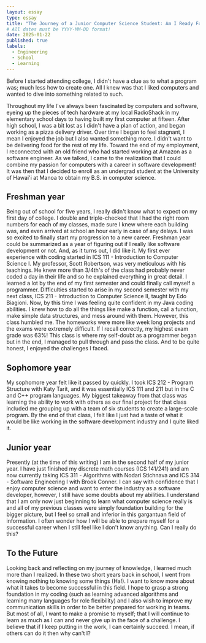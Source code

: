 ```yaml
---
layout: essay
type: essay
title: "The Journey of a Junior Computer Science Student: Am I Ready For Industry?"
# All dates must be YYYY-MM-DD format!
date: 2025-01-22
published: true
labels:
  - Engineering
  - School
  - Learning
---
```


Before I started attending college, I didn't have a clue as to what a program was; much less how to create one. All I knew was that I liked computers and wanted to dive into something related to such. 

  Throughout my life I've always been fascinated by computers and software, eyeing up the pieces of tech hardware at my local RadioShack in my elementary school days to having built my first computer at fifteen. 
After high school, I was a bit lost as I didn't have a plan of action, and began working as a pizza delivery driver. Over time I began to feel stagnant, I mean I enjoyed the job but I also wanted something more. I didn't want to be delivering food for the rest of my life. Toward the end of my employment, I reconnected with an old friend who had started
working at Amazon as a software engineer. As we talked, I came to the realization that I could combine my passion for computers with a career in software development!  It was then that I decided to enroll as an undergrad student at the University of Hawai'i at Manoa to obtain my B.S. in computer science.

## Freshman year
Being out of school for five years, I really didn't know what to expect on my first day of college. I double and triple-checked that I had the right room numbers for each of my classes, made sure I knew where each building was, and even arrived at school an hour early in case of any delays. I was so excited to finally start my progression to a new career.
Freshman year could be summarized as a year of figuring out if I really like software development or not. And, as it turns out, I did like it. My first ever experience with coding started in ICS 111 - Introduction to Computer Science I. My professor, Scott Robertson, was very meticulous with his teachings. He knew more than 3/4th's of the class had probably never
coded a day in their life and so he explained everything in great detail. I learned a lot by the end of my first semester and could finally call myself a programmer. Difficulties started to arise in my second semester with my next class, ICS 211 - Introduction to Computer Science II, taught by Edo Biagioni. Now, by this time I was feeling quite confident in my 
Java coding abilities. I knew how to do all the things like make a function, call a function, make simple data structures, and mess around with them. However, this class humbled me. The homeworks were more like week long projects and the exams were extremely difficult. If I recall correctly, my highest exam grade was 63%! This class is where my self-doubt as a programmer
began but in the end, I managed to pull through and pass the class. And to be quite honest, I enjoyed the challenges I faced. 


## Sophomore year
My sophomore year felt like it passed by quickly. I took ICS 212 - Program Structure with Katy Tarit, and it was essentially ICS 111 and 211 but in the C and C++ program languages. My biggest takeaway from that class was learning the ability to work with others as our final project for that class included me grouping up with a team of six students to create a 
large-scale program. By the end of that class, I felt like I just had a taste of what it would be like working in the software development industry and I quite liked it. 


## Junior year
Presently (at the time of this writing) I am in the second half of my junior year. I have just finished my discrete math courses (ICS 141/241) and am now currently taking ICS 311 - Algorithms with Nodari Stichnava and ICS 314 - Software Engineering I with Brook Conner. I can say with confidence that I enjoy computer science and want to enter the industry
as a software developer, however, I still have some doubts about my abilities. I understand that I am only now just beginning to learn what computer science really is and all of my previous classes were simply foundation building for the bigger picture, but I feel so small and inferior in this gargantuan field of information. I often wonder how I will be able to 
prepare myself for a successful career when I still feel like I don't know anything. Can I really do this?


## To the Future
Looking back and reflecting on my journey of knowledge, I learned much more than I realized. In these two short years back in school, I went from knowing nothing to knowing some things (Ha!). I want to know more about what it takes to become successful in this field. I hope to grasp a strong foundation in my coding (such as learning advanced algorithms and learning many languages for role flexibility) and I also wish to improve my communication skills in order to be better prepared for working in teams. But most of all, I want to make a promise to myself; that I will continue to learn as much as I can and never give up in the face of a challenge. I believe that if I keep putting in the work, I can
certainly succeed. I mean, if others can do it then why can't I?
